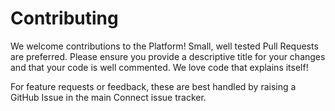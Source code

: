# Contributing

We welcome contributions to the Platform! Small, well tested Pull Requests are preferred. Please ensure you provide a descriptive title for your changes and that your code is well commented. We love code that explains itself!

For feature requests or feedback, these are best handled by raising a GitHub Issue in the main Connect issue tracker.
